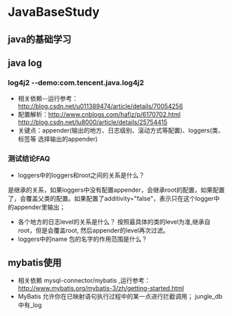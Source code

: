 # JavaBaseStudy
## java的基础学习


## java log
### log4j2 --demo:com.tencent.java.log4j2
* 相关依赖--运行参考：http://blog.csdn.net/u011389474/article/details/70054256
* 配置解析：http://www.cnblogs.com/hafiz/p/6170702.html http://blog.csdn.net/lu8000/article/details/25754415
* 关键点：appender(输出的地方、日志级别、滚动方式等配置)、loggers(类、标签等 选择输出的appender)
### 测试结论FAQ
* loggers中的loggers和root之间的关系是什么？

是继承的关系，如果loggers中没有配置appender，会继承root的配置，如果配置了，会覆盖父类的配置。如果配置了additivity="false"，表示只在这个logger中的appender里输出；
* 各个地方的日志level的关系是什么？
按照最具体的类的level为准,继承自root，但是会覆盖root, 然后appender的level再次过滤。
* loggers中的name 包的名字的作用范围是什么？


## mybatis使用
* 相关依赖  mysql-connector/mybatis ,运行参考：http://www.mybatis.org/mybatis-3/zh/getting-started.html
* MyBatis 允许你在已映射语句执行过程中的某一点进行拦截调用； jungle_db中有_log
